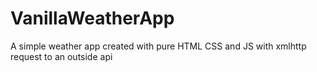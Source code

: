 # VanillaWeatherApp

A simple weather app created with pure HTML CSS and JS 
with xmlhttp request to an outside api 
